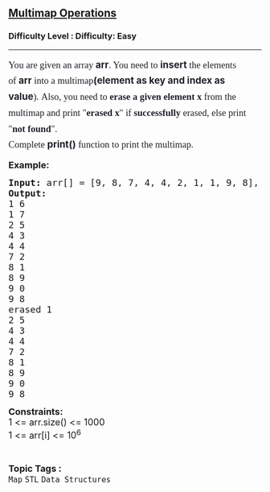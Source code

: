 <h2><a href="https://www.geeksforgeeks.org/problems/multimap-operations/1?page=1&status=unsolved&sortBy=accuracy">Multimap Operations</a></h2><h3>Difficulty Level : Difficulty: Easy</h3><hr><div class="problems_problem_content__Xm_eO"><p><span style="font-size: 14pt;"><span style="color: #1e2229; font-family: Nunito; background-color: #ffffff;">You are given an array</span><span style="box-sizing: border-box; font-weight: bolder; line-height: 1.7em; color: #1e2229; background-color: #ffffff; font-family: var(--gfg-font-secondary) !important;">&nbsp;arr</span><span style="color: #1e2229; font-family: Nunito; background-color: #ffffff;">. You need to&nbsp;</span><span style="box-sizing: border-box; font-weight: bolder; line-height: 1.7em; color: #1e2229; background-color: #ffffff; font-family: var(--gfg-font-secondary) !important;">insert&nbsp;</span><span style="color: #1e2229; font-family: Nunito; background-color: #ffffff;">the elements of&nbsp;</span><span style="box-sizing: border-box; font-weight: bolder; line-height: 1.7em; color: #1e2229; background-color: #ffffff; font-family: var(--gfg-font-secondary) !important;">arr</span><span style="color: #1e2229; font-family: Nunito; background-color: #ffffff;">&nbsp;into a multimap</span><span style="box-sizing: border-box; font-weight: bolder; line-height: 1.7em; color: #1e2229; background-color: #ffffff; font-family: var(--gfg-font-secondary) !important;">(element as key and index as value</span><span style="color: #1e2229; font-family: Nunito; background-color: #ffffff;">).&nbsp;</span><span style="box-sizing: border-box; line-height: 1.7em; font-family: Nunito; color: #1e2229; background-color: #ffffff;"><span style="box-sizing: border-box; line-height: 1.7em;">Also, you need to</span><span style="box-sizing: border-box; line-height: 1.7em; font-weight: bolder; font-family: var(--gfg-font-secondary) !important;">&nbsp;erase a given element x</span><span style="box-sizing: border-box; line-height: 1.7em;"> from the multimap and print "</span><span style="box-sizing: border-box; line-height: 1.7em; font-weight: bolder; font-family: var(--gfg-font-secondary) !important;">erased x</span><span style="box-sizing: border-box; line-height: 1.7em;">" if&nbsp;</span><span style="box-sizing: border-box; line-height: 1.7em; font-weight: bolder; font-family: var(--gfg-font-secondary) !important;">successfully&nbsp;</span><span style="box-sizing: border-box; line-height: 1.7em;">erased, else print "</span><span style="box-sizing: border-box; line-height: 1.7em; font-weight: bolder; font-family: var(--gfg-font-secondary) !important;">not found</span><span style="box-sizing: border-box; line-height: 1.7em;">".</span></span></span><br style="box-sizing: border-box; line-height: 1.7em; font-family: Nunito; font-size: 17px; color: #1e2229; background-color: #ffffff;"><span style="font-size: 14pt;"><span style="color: #1e2229; font-family: Nunito; background-color: #ffffff;">Complete&nbsp;</span><span style="box-sizing: border-box; font-weight: bolder; line-height: 1.7em; color: #1e2229; background-color: #ffffff; font-family: var(--gfg-font-secondary) !important;">print()</span><span style="color: #1e2229; font-family: Nunito; background-color: #ffffff;">&nbsp;function to print the multimap.</span></span></p>
<p><span style="font-size: 18px;"><strong>Example:</strong></span></p>
<pre><span style="font-size: 18px;"><strong>Input: </strong>arr[] = [9, 8, 7, 4, 4, 2, 1, 1, 9, 8], x = 1
<strong>Output:</strong> 
1 6
1 7
2 5
4 3
4 4
7 2
8 1
8 9
9 0
9 8
erased 1
2 5
4 3
4 4
7 2
8 1
8 9
9 0
9 8</span></pre>
<p><span style="font-size: 18px;"><strong>Constraints:</strong><br>1 &lt;= arr.size() &lt;= 1000<br>1 &lt;= arr[i] &lt;= 10<sup>6</sup></span></p></div><br><p><span style=font-size:18px><strong>Topic Tags : </strong><br><code>Map</code>&nbsp;<code>STL</code>&nbsp;<code>Data Structures</code>&nbsp;